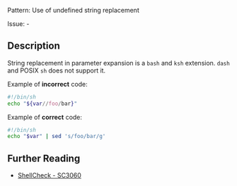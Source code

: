 Pattern: Use of undefined string replacement

Issue: -

## Description

String replacement in parameter expansion is a `bash` and `ksh` extension. `dash` and POSIX `sh` does not support it.

Example of **incorrect** code:

```sh
#!/bin/sh
echo "${var//foo/bar}"
```

Example of **correct** code:

```sh
#!/bin/sh
echo "$var" | sed 's/foo/bar/g'
```

## Further Reading

* [ShellCheck - SC3060](https://github.com/koalaman/shellcheck/wiki/SC3060)
